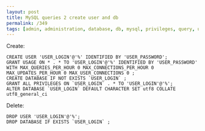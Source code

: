 ```yaml
---
layout: post
title: MySQL queries 2 create user and db
permalink: /349
tags: [admin, administration, database, db, mysql, privileges, query, user]
---
```


Create:

    CREATE USER 'USER_LOGIN'@'%' IDENTIFIED BY 'USER_PASSWORD';
    GRANT USAGE ON * . * TO 'USER_LOGIN'@'%' IDENTIFIED BY 'USER_PASSWORD' WITH MAX_QUERIES_PER_HOUR 0 MAX_CONNECTIONS_PER_HOUR 0 MAX_UPDATES_PER_HOUR 0 MAX_USER_CONNECTIONS 0 ;
    CREATE DATABASE IF NOT EXISTS `USER_LOGIN` ;
    GRANT ALL PRIVILEGES ON `USER_LOGIN` . * TO 'USER_LOGIN'@'%';
    ALTER DATABASE `USER_LOGIN` DEFAULT CHARACTER SET utf8 COLLATE utf8_general_ci

Delete:

    DROP USER 'USER_LOGIN'@'%';
    DROP DATABASE IF EXISTS `USER_LOGIN` ;

